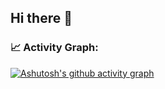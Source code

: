 ## Hi there 👋

### 📈 Activity Graph:

[![Ashutosh's github activity graph](https://github-readme-activity-graph.vercel.app/graph?username=liweijie0812&theme=github-compact)](https://github.com/ashutosh00710/github-readme-activity-graph)
<!--
**liweijie0812/liweijie0812** is a ✨ _special_ ✨ repository because its `README.md` (this file) appears on your GitHub profile.

Here are some ideas to get you started:

- 🔭 I’m currently working on ...
- 🌱 I’m currently learning ...
- 👯 I’m looking to collaborate on ...
- 🤔 I’m looking for help with ...
- 💬 Ask me about ...
- 📫 How to reach me: ...
- 😄 Pronouns: ...
- ⚡ Fun fact: ...
-->
